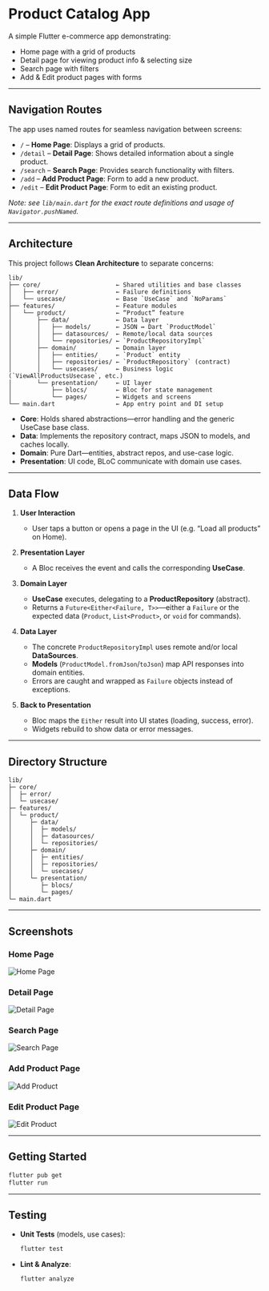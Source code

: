 # Product Catalog App

A simple Flutter e-commerce app demonstrating:

- Home page with a grid of products
- Detail page for viewing product info & selecting size
- Search page with filters
- Add & Edit product pages with forms

---

## Navigation Routes

The app uses named routes for seamless navigation between screens:

- `/` – **Home Page**: Displays a grid of products.
- `/detail` – **Detail Page**: Shows detailed information about a single product.
- `/search` – **Search Page**: Provides search functionality with filters.
- `/add` – **Add Product Page**: Form to add a new product.
- `/edit` – **Edit Product Page**: Form to edit an existing product.

_Note: see `lib/main.dart` for the exact route definitions and usage of `Navigator.pushNamed`._

---

## Architecture

This project follows **Clean Architecture** to separate concerns:

```
lib/
├── core/                     ← Shared utilities and base classes
│   ├── error/                ← Failure definitions
│   └── usecase/              ← Base `UseCase` and `NoParams`
├── features/                 ← Feature modules
│   └── product/              ← “Product” feature
│       ├── data/             ← Data layer
│       │   ├── models/       ← JSON ↔ Dart `ProductModel`
│       │   ├── datasources/  ← Remote/local data sources
│       │   └── repositories/ ← `ProductRepositoryImpl`
│       ├── domain/           ← Domain layer
│       │   ├── entities/     ← `Product` entity
│       │   ├── repositories/ ← `ProductRepository` (contract)
│       │   └── usecases/     ← Business logic (`ViewAllProductsUsecase`, etc.)
│       └── presentation/     ← UI layer
│           ├── blocs/        ← Bloc for state management
│           └── pages/        ← Widgets and screens
└── main.dart                 ← App entry point and DI setup
```

- **Core**: Holds shared abstractions—error handling and the generic UseCase base class.
- **Data**: Implements the repository contract, maps JSON to models, and caches locally.
- **Domain**: Pure Dart—entities, abstract repos, and use-case logic.
- **Presentation**: UI code, BLoC communicate with domain use cases.

---

## Data Flow

1. **User Interaction**

   - User taps a button or opens a page in the UI (e.g. “Load all products” on Home).

2. **Presentation Layer**

   - A Bloc receives the event and calls the corresponding **UseCase**.

3. **Domain Layer**

   - **UseCase** executes, delegating to a **ProductRepository** (abstract).
   - Returns a `Future<Either<Failure, T>>`—either a `Failure` or the expected data (`Product`, `List<Product>`, or `void` for commands).

4. **Data Layer**

   - The concrete `ProductRepositoryImpl` uses remote and/or local **DataSources**.
   - **Models** (`ProductModel.fromJson`/`toJson`) map API responses into domain entities.
   - Errors are caught and wrapped as `Failure` objects instead of exceptions.

5. **Back to Presentation**

   - Bloc maps the `Either` result into UI states (loading, success, error).
   - Widgets rebuild to show data or error messages.

---

## Directory Structure

```text
lib/
├─ core/
│  ├─ error/
│  └─ usecase/
├─ features/
│  └─ product/
│     ├─ data/
│     │  ├─ models/
│     │  ├─ datasources/
│     │  └─ repositories/
│     ├─ domain/
│     │  ├─ entities/
│     │  ├─ repositories/
│     │  └─ usecases/
│     └─ presentation/
│        ├─ blocs/
│        └─ pages/
└─ main.dart
```

---

## Screenshots

### Home Page

![Home Page](assets/screenshots/home_page.png)

### Detail Page

![Detail Page](assets/screenshots/detail_page.png)

### Search Page

![Search Page](assets/screenshots/search_page.png)

### Add Product Page

![Add Product](assets/screenshots/add_page.png)

### Edit Product Page

![Edit Product](assets/screenshots/edit_page.png)

---

## Getting Started

```bash
flutter pub get
flutter run
```

---

## Testing

- **Unit Tests** (models, use cases):

  ```bash
  flutter test
  ```

- **Lint & Analyze**:

  ```bash
  flutter analyze
  ```
